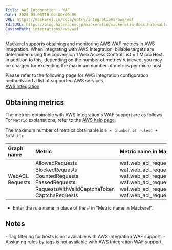 ```yaml
---
Title: AWS Integration - WAF
Date: 2020-03-06T10:00:00+09:00
URL: https://mackerel.io/docs/entry/integrations/aws/waf
EditURL: https://blog.hatena.ne.jp/mackerelio/mackerelio-docs.hatenablog.mackerel.io/atom/entry/26006613555445888
CustomPath: integrations/aws/waf
---
```


Mackerel supports obtaining and monitoring <a href="https://aws.amazon.com/waf/" target="_blank">AWS WAF</a> metrics in AWS Integration. When integrating with AWS Integration, billable targets are determined using the conversion 1 Web Access Control List = 1 Micro Host. In addition to this, depending on the number of metrics retrieved, you may be charged for exceeding the maximum number of metrics per micro host.

Please refer to the following page for AWS Integration configuration methods and a list of supported AWS services.<br>
<a href="https://mackerel.io/docs/entry/integrations/aws">AWS Integration</a>


## Obtaining metrics
The metrics obtainable with AWS Integration's WAF support are as follows. For `Metric` explanations, refer to the <a href="https://docs.aws.amazon.com/en_us/waf/latest/developerguide/monitoring-cloudwatch.html" target="_blank">AWS help page</a>.

The maximum number of metrics obtainable is `6 × (number of rules) + 6<"ALL">`.

|Graph name|Metric|Metric name in Mackerel|Unit|Statistics|
|:---|:---|:---|:---|:---|
|WebACL Requests|AllowedRequests<br>BlockedRequests<br>CountedRequests<br>PassedRequests<br>RequestsWithValidCaptchaToken<br>CaptchaRequests|waf.web_acl_requests.#.allowed<br>waf.web_acl_requests.#.blocked<br>waf.web_acl_requests.#.counted<br>waf.web_acl_requests.#.passed<br>waf.web_acl_requests.#.valid_captcha_token<br>waf.web_acl_requests.#.captcha|integer|Sum|

- Enter the rule name in place of the # in "Metric name in Mackerel".

<h2 id="notes">Notes</h2>
- Tag filtering for hosts is not available with AWS Integration WAF support.
- Assigning roles by tags is not available with AWS Integration WAF support.
